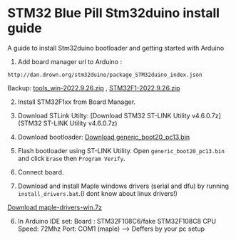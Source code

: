 # STM32 Blue Pill Stm32duino install guide
A guide to install Stm32duino bootloader and getting started with Arduino 

1) Add board manager url to Arduino : 
```
http://dan.drown.org/stm32duino/package_STM32duino_index.json
```

  Backup: [tools_win-2022.9.26.zip](tools_win-2022.9.26.zip) , [STM32F1-2022.9.26.zip](STM32F1-2022.9.26.zip)

2) Install STM32F1xx from Board Manager.

2) Download STLink Utilty:
[Download STM32 ST-LINK Utility v4.6.0.7z](STM32 ST-LINK Utility v4.6.0.7z)

3) Download bootloader: 
[Download generic_boot20_pc13.bin](generic_boot20_pc13.bin)

4) Flash bootloader using ST-LINK Utility. Open `generic_boot20_pc13.bin` and click `Erase` then `Program Verify`.

4) Connect board.

5) Download and install Maple windows drivers (serial and dfu) by running `install_drivers.bat`.(I dont know about linux drivers!)

[Download maple-drivers-win.7z](maple-drivers-win.7z)

6) In Arduino IDE set:
Board :     STM32F108C6/fake STM32F108C8
CPU Speed:  72Mhz
Port:       COM1 (maple)                --> Deffers by your pc setup


